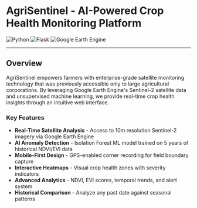 # AgriSentinel - AI-Powered Crop Health Monitoring Platform

![Python](https://img.shields.io/badge/Python-3.11+-3776AB?style=flat&logo=python&logoColor=white)
![Flask](https://img.shields.io/badge/Flask-3.0-000000?style=flat&logo=flask&logoColor=white)
![Google Earth Engine](https://img.shields.io/badge/Google%20Earth%20Engine-Enabled-4285F4?style=flat&logo=google-earth&logoColor=white)

---

## Overview

AgriSentinel empowers farmers with enterprise-grade satellite monitoring technology that was previously accessible only to large agricultural corporations. By leveraging Google Earth Engine's Sentinel-2 satellite data and unsupervised machine learning, we provide real-time crop health insights through an intuitive web interface.

### Key Features

- **Real-Time Satellite Analysis** - Access to 10m resolution Sentinel-2 imagery via Google Earth Engine
- **AI Anomaly Detection** - Isolation Forest ML model trained on 5 years of historical NDVI/EVI data
- **Mobile-First Design** - GPS-enabled corner recording for field boundary capture
- **Interactive Heatmaps** - Visual crop health zones with severity indicators
- **Advanced Analytics** - NDVI, EVI scores, temporal trends, and alert system
- **Historical Comparison** - Analyze any past date against seasonal patterns